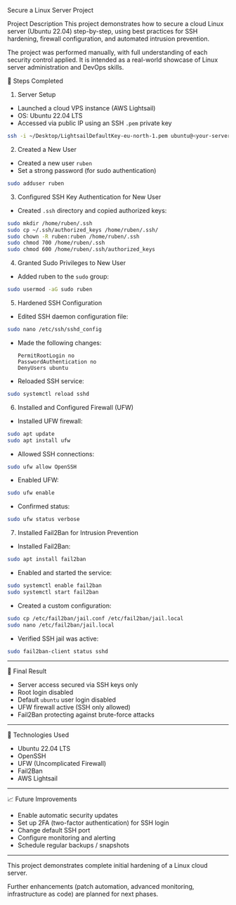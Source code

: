  Secure a Linux Server Project

Project Description
This project demonstrates how to secure a cloud Linux server (Ubuntu 22.04) step-by-step, using best practices for SSH hardening, firewall configuration, and automated intrusion prevention.

The project was performed manually, with full understanding of each security control applied. It is intended as a real-world showcase of Linux server administration and DevOps skills.



🔹 Steps Completed

1. Server Setup
- Launched a cloud VPS instance (AWS Lightsail)
- OS: Ubuntu 22.04 LTS
- Accessed via public IP using an SSH `.pem` private key

```bash
ssh -i ~/Desktop/LightsailDefaultKey-eu-north-1.pem ubuntu@<your-server-public-ip>
```

2. Created a New User
- Created a new user `ruben`
- Set a strong password (for sudo authentication)

```bash
sudo adduser ruben
```

3. Configured SSH Key Authentication for New User
- Created `.ssh` directory and copied authorized keys:

```bash
sudo mkdir /home/ruben/.ssh
sudo cp ~/.ssh/authorized_keys /home/ruben/.ssh/
sudo chown -R ruben:ruben /home/ruben/.ssh
sudo chmod 700 /home/ruben/.ssh
sudo chmod 600 /home/ruben/.ssh/authorized_keys
```

4. Granted Sudo Privileges to New User
- Added ruben to the `sudo` group:

```bash
sudo usermod -aG sudo ruben
```


5. Hardened SSH Configuration
- Edited SSH daemon configuration file:

```bash
sudo nano /etc/ssh/sshd_config
```

- Made the following changes:
  ```
  PermitRootLogin no
  PasswordAuthentication no
  DenyUsers ubuntu
  ```

- Reloaded SSH service:

```bash
sudo systemctl reload sshd
```


6. Installed and Configured Firewall (UFW)
- Installed UFW firewall:

```bash
sudo apt update
sudo apt install ufw
```

- Allowed SSH connections:

```bash
sudo ufw allow OpenSSH
```

- Enabled UFW:

```bash
sudo ufw enable
```

- Confirmed status:

```bash
sudo ufw status verbose
```


7. Installed Fail2Ban for Intrusion Prevention
- Installed Fail2Ban:

```bash
sudo apt install fail2ban
```

- Enabled and started the service:

```bash
sudo systemctl enable fail2ban
sudo systemctl start fail2ban
```

- Created a custom configuration:

```bash
sudo cp /etc/fail2ban/jail.conf /etc/fail2ban/jail.local
sudo nano /etc/fail2ban/jail.local
```

- Verified SSH jail was active:

```bash
sudo fail2ban-client status sshd
```


---

🔹 Final Result
- Server access secured via SSH keys only
- Root login disabled
- Default `ubuntu` user login disabled
- UFW firewall active (SSH only allowed)
- Fail2Ban protecting against brute-force attacks

---

🔹 Technologies Used
- Ubuntu 22.04 LTS
- OpenSSH
- UFW (Uncomplicated Firewall)
- Fail2Ban
- AWS Lightsail

---

📈 Future Improvements
- Enable automatic security updates
- Set up 2FA (two-factor authentication) for SSH login
- Change default SSH port
- Configure monitoring and alerting
- Schedule regular backups / snapshots

---


This project demonstrates complete initial hardening of a Linux cloud server.

Further enhancements (patch automation, advanced monitoring, infrastructure as code) are planned for next phases.


